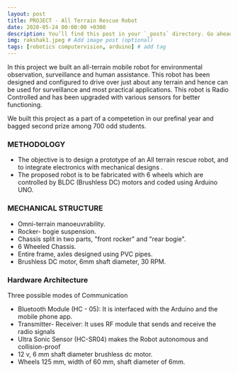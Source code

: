 ```yaml
---
layout: post
title: PROJECT - All Terrain Rescue Robot
date: 2020-05-24 00:00:00 +0300
description: You’ll find this post in your `_posts` directory. Go ahead and edit it and re-build the site to see your changes. # Add post description (optional)
img: rakshak1.jpeg # Add image post (optional)
tags: [robotics computervision, arduino] # add tag
---
```

In this project we built an all-terrain mobile robot for environmental observation, surveillance and human assistance. This robot has been designed and configured to drive over just about any terrain and hence can be used for surveillance and most practical applications. This robot is Radio Controlled and has been upgraded with various sensors for better functioning. 

We built this project as a part of a competetion in our prefinal year and bagged second prize among 700 odd students. 

### METHODOLOGY
- The objective is to design a prototype of an All terrain rescue robot, and to integrate electronics with mechanical designs . 
- The proposed robot is to be fabricated with 6 wheels which are controlled by BLDC (Brushless DC) motors and coded using Arduino UNO.

### MECHANICAL STRUCTURE
- Omni-terrain manoeuvrability.
- Rocker- bogie suspension.
- Chassis split in two parts, "front rocker" and "rear bogie".
- 6 Wheeled Chassis.
- Entire frame, axles designed using PVC pipes.
- Brushless DC motor, 6mm shaft diameter, 30 RPM.

### Hardware Architecture
Three possible modes of Communication
- Bluetooth Module (HC - 05): It is interfaced with the Arduino and the mobile phone app.
- Transmitter- Receiver: It uses RF module that sends and receive the radio signals
- Ultra Sonic Sensor (HC-SR04) makes the Robot autonomous and collision-proof
- 12 v, 6 mm shaft diameter  brushless dc motor.
- Wheels  125 mm, width of 60 mm, shaft diameter of 6mm.

